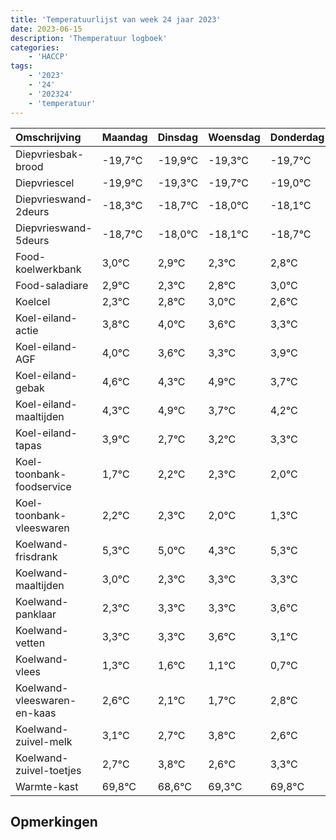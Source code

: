 ```yaml
---
title: 'Temperatuurlijst van week 24 jaar 2023'
date: 2023-06-15
description: 'Themperatuur logboek'
categories:
    - 'HACCP'
tags:
    - '2023'
    - '24'
    - '202324'
    - 'temperatuur'
---
```

|Omschrijving|Maandag|Dinsdag|Woensdag|Donderdag|Vrijdag|Zaterdag|Zondag|
|:---|:---|:---|:---|:---|:---|:---|:---|
|Diepvriesbak-brood|-19,7°C|-19,9°C|-19,3°C|-19,7°C| | | |
|Diepvriescel|-19,9°C|-19,3°C|-19,7°C|-19,0°C| | | |
|Diepvrieswand-2deurs|-18,3°C|-18,7°C|-18,0°C|-18,1°C| | | |
|Diepvrieswand-5deurs|-18,7°C|-18,0°C|-18,1°C|-18,7°C| | | |
|Food-koelwerkbank|3,0°C|2,9°C|2,3°C|2,8°C| | | |
|Food-saladiare|2,9°C|2,3°C|2,8°C|3,0°C| | | |
|Koelcel|2,3°C|2,8°C|3,0°C|2,6°C| | | |
|Koel-eiland-actie|3,8°C|4,0°C|3,6°C|3,3°C| | | |
|Koel-eiland-AGF|4,0°C|3,6°C|3,3°C|3,9°C| | | |
|Koel-eiland-gebak|4,6°C|4,3°C|4,9°C|3,7°C| | | |
|Koel-eiland-maaltijden|4,3°C|4,9°C|3,7°C|4,2°C| | | |
|Koel-eiland-tapas|3,9°C|2,7°C|3,2°C|3,3°C| | | |
|Koel-toonbank-foodservice|1,7°C|2,2°C|2,3°C|2,0°C| | | |
|Koel-toonbank-vleeswaren|2,2°C|2,3°C|2,0°C|1,3°C| | | |
|Koelwand-frisdrank|5,3°C|5,0°C|4,3°C|5,3°C| | | |
|Koelwand-maaltijden|3,0°C|2,3°C|3,3°C|3,3°C| | | |
|Koelwand-panklaar|2,3°C|3,3°C|3,3°C|3,6°C| | | |
|Koelwand-vetten|3,3°C|3,3°C|3,6°C|3,1°C| | | |
|Koelwand-vlees|1,3°C|1,6°C|1,1°C|0,7°C| | | |
|Koelwand-vleeswaren-en-kaas|2,6°C|2,1°C|1,7°C|2,8°C| | | |
|Koelwand-zuivel-melk|3,1°C|2,7°C|3,8°C|2,6°C| | | |
|Koelwand-zuivel-toetjes|2,7°C|3,8°C|2,6°C|3,3°C| | | |
|Warmte-kast|69,8°C|68,6°C|69,3°C|69,8°C| | | |

## Opmerkingen


